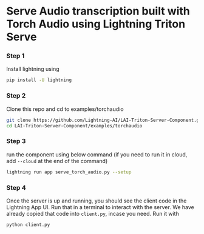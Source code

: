 # Serve Audio transcription built with Torch Audio using Lightning Triton Serve

### Step 1

Install lightning using

```bash
pip install -U lightning
```

### Step 2

Clone this repo and cd to examples/torchaudio

```bash
git clone https://github.com/Lightning-AI/LAI-Triton-Server-Component.git
cd LAI-Triton-Server-Component/examples/torchaudio
```

### Step 3

run the component using below command (if you need to run it in cloud, add `--cloud` at the end of the command) 

```bash
lightning run app serve_torch_audio.py --setup
```

### Step 4

Once the server is up and running, you should see the client code in the Lightning App UI.
Run that in a terminal to interact with the server. We have already copied that code
into `client.py`, incase you need. Run it with

```bash
python client.py
```
